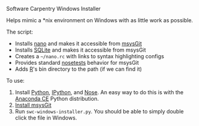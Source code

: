 Software Carpentry Windows Installer

Helps mimic a *nix environment on Windows with as little work as possible.

The script:

* Installs [nano][] and makes it accessible from [msysGit][]
* Installs [SQLite][] and makes it accessible from msysGit
* Creates a `~/nano.rc` with links to syntax highlighting configs
* Provides standard [nosetests][] behavior for msysGit
* Adds [R][]'s bin directory to the path (if we can find it)

To use:

1. Install [Python][], [IPython][], and [Nose][nose].  An easy way to
   do this is with the [Anaconda CE][Anaconda-CE] Python distribution.
2. [Install msysGit][msysgit-install]
3. Run `swc-windows-installer.py`.  You should be able to simply
   double click the file in Windows.

[msysGit]: http://msysgit.github.io/
[msysgit-install]: https://github.com/msysgit/msysgit/releases
[nano]: http://www.nano-editor.org/
[SQLite]: http://www.sqlite.org/
[Python]: https://www.python.org/
[IPython]: http://ipython.org/
[Nose]: https://nose.readthedocs.org/en/latest/
[nosetests]: https://nose.readthedocs.org/en/latest/usage.html
[R]: http://www.r-project.org/
[Anaconda-CE]: http://continuum.io/anacondace.html

